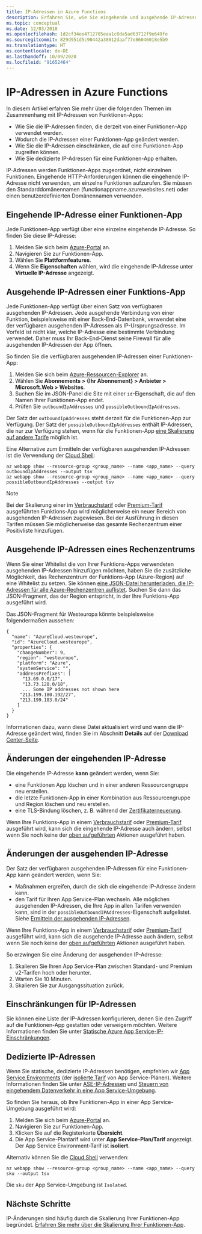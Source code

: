 ```yaml
---
title: IP-Adressen in Azure Functions
description: Erfahren Sie, wie Sie eingehende und ausgehende IP-Adressen für Funktionen-Apps finden und wodurch diese geändert werden.
ms.topic: conceptual
ms.date: 12/03/2018
ms.openlocfilehash: 1d2cf34ee4712705eaa1c0da5ad63712f9e649fe
ms.sourcegitcommit: 829d951d5c90442a38012daaf77e86046018e5b9
ms.translationtype: HT
ms.contentlocale: de-DE
ms.lasthandoff: 10/09/2020
ms.locfileid: "91652464"
---
```

# <a name="ip-addresses-in-azure-functions"></a>IP-Adressen in Azure Functions

In diesem Artikel erfahren Sie mehr über die folgenden Themen im Zusammenhang mit IP-Adressen von Funktionen-Apps:

* Wie Sie die IP-Adressen finden, die derzeit von einer Funktionen-App verwendet werden.
* Wodurch die IP-Adressen einer Funktionen-App geändert werden.
* Wie Sie die IP-Adressen einschränken, die auf eine Funktionen-App zugreifen können.
* Wie Sie dedizierte IP-Adressen für eine Funktionen-App erhalten.

IP-Adressen werden Funktionen-Apps zugeordnet, nicht einzelnen Funktionen. Eingehende HTTP-Anforderungen können die eingehende IP-Adresse nicht verwenden, um einzelne Funktionen aufzurufen. Sie müssen den Standarddomänennamen (functionappname.azurewebsites.net) oder einen benutzerdefinierten Domänennamen verwenden.

## <a name="function-app-inbound-ip-address"></a>Eingehende IP-Adresse einer Funktionen-App

Jede Funktionen-App verfügt über eine einzelne eingehende IP-Adresse. So finden Sie diese IP-Adresse:

1. Melden Sie sich beim [Azure-Portal](https://portal.azure.com) an.
2. Navigieren Sie zur Funktionen-App.
3. Wählen Sie **Plattformfeatures**.
4. Wenn Sie **Eigenschaften** wählen, wird die eingehende IP-Adresse unter **Virtuelle IP-Adresse** angezeigt.

## <a name="function-app-outbound-ip-addresses"></a><a name="find-outbound-ip-addresses"></a>Ausgehende IP-Adressen einer Funktions-App

Jede Funktionen-App verfügt über einen Satz von verfügbaren ausgehenden IP-Adressen. Jede ausgehende Verbindung von einer Funktion, beispielsweise mit einer Back-End-Datenbank, verwendet eine der verfügbaren ausgehenden IP-Adressen als IP-Ursprungsadresse. Im Vorfeld ist nicht klar, welche IP-Adresse eine bestimmte Verbindung verwendet. Daher muss Ihr Back-End-Dienst seine Firewall für alle ausgehenden IP-Adressen der App öffnen.

So finden Sie die verfügbaren ausgehenden IP-Adressen einer Funktionen-App:

1. Melden Sie sich beim [Azure-Ressourcen-Explorer](https://resources.azure.com) an.
2. Wählen Sie **Abonnements > {Ihr Abonnement} > Anbieter > Microsoft.Web > Websites**.
3. Suchen Sie im JSON-Panel die Site mit einer `id`-Eigenschaft, die auf den Namen Ihrer Funktionen-App endet.
4. Prüfen Sie `outboundIpAddresses` und `possibleOutboundIpAddresses`. 

Der Satz der `outboundIpAddresses` steht derzeit für die Funktionen-App zur Verfügung. Der Satz der `possibleOutboundIpAddresses` enthält IP-Adressen, die nur zur Verfügung stehen, wenn für die Funktionen-App [eine Skalierung auf andere Tarife](#outbound-ip-address-changes) möglich ist.

Eine Alternative zum Ermitteln der verfügbaren ausgehenden IP-Adressen ist die Verwendung der [Cloud Shell](../cloud-shell/quickstart.md):

```azurecli-interactive
az webapp show --resource-group <group_name> --name <app_name> --query outboundIpAddresses --output tsv
az webapp show --resource-group <group_name> --name <app_name> --query possibleOutboundIpAddresses --output tsv
```

> [!NOTE]
> Bei der Skalierung einer im [Verbrauchstarif](functions-scale.md#consumption-plan) oder [Premium-Tarif](functions-scale.md#premium-plan) ausgeführten Funktions-App wird möglicherweise ein neuer Bereich von ausgehenden IP-Adressen zugewiesen. Bei der Ausführung in diesen Tarifen müssen Sie möglicherweise das gesamte Rechenzentrum einer Positivliste hinzufügen.

## <a name="data-center-outbound-ip-addresses"></a>Ausgehende IP-Adressen eines Rechenzentrums

Wenn Sie einer Whitelist die von Ihrer Funktions-Apps verwendeten ausgehenden IP-Adressen hinzufügen möchten, haben Sie die zusätzliche Möglichkeit, das Rechenzentrum der Funktions-App (Azure-Region) auf eine Whitelist zu setzen. Sie können [eine JSON-Datei herunterladen, die IP-Adressen für alle Azure-Rechenzentren auflistet](https://www.microsoft.com/en-us/download/details.aspx?id=56519). Suchen Sie dann das JSON-Fragment, das der Region entspricht, in der Ihre Funktions-App ausgeführt wird.

Das JSON-Fragment für Westeuropa könnte beispielsweise folgendermaßen aussehen:

```
{
  "name": "AzureCloud.westeurope",
  "id": "AzureCloud.westeurope",
  "properties": {
    "changeNumber": 9,
    "region": "westeurope",
    "platform": "Azure",
    "systemService": "",
    "addressPrefixes": [
      "13.69.0.0/17",
      "13.73.128.0/18",
      ... Some IP addresses not shown here
     "213.199.180.192/27",
     "213.199.183.0/24"
    ]
  }
}
```

 Informationen dazu, wann diese Datei aktualisiert wird und wann die IP-Adresse geändert wird, finden Sie im Abschnitt **Details** auf der [Download Center-Seite](https://www.microsoft.com/en-us/download/details.aspx?id=56519).

## <a name="inbound-ip-address-changes"></a><a name="inbound-ip-address-changes"></a>Änderungen der eingehenden IP-Adresse

Die eingehende IP-Adresse **kann** geändert werden, wenn Sie:

- eine Funktionen App löschen und in einer anderen Ressourcengruppe neu erstellen.
- die letzte Funktionen-App in einer Kombination aus Ressourcengruppe und Region löschen und neu erstellen.
- eine TLS-Bindung löschen, z. B. während der [Zertifikaterneuerung](../app-service/configure-ssl-certificate.md#renew-certificate).

Wenn Ihre Funktions-App in einem [Verbrauchstarif](functions-scale.md#consumption-plan) oder [Premium-Tarif](functions-scale.md#premium-plan) ausgeführt wird, kann sich die eingehende IP-Adresse auch ändern, selbst wenn Sie noch keine der [oben aufgeführten](#inbound-ip-address-changes) Aktionen ausgeführt haben.

## <a name="outbound-ip-address-changes"></a>Änderungen der ausgehenden IP-Adresse

Der Satz der verfügbaren ausgehenden IP-Adressen für eine Funktionen-App kann geändert werden, wenn Sie:

* Maßnahmen ergreifen, durch die sich die eingehende IP-Adresse ändern kann.
* den Tarif für Ihren App Service-Plan wechseln. Alle möglichen ausgehenden IP-Adressen, die Ihre App in allen Tarifen verwenden kann, sind in der `possibleOutboundIPAddresses`-Eigenschaft aufgelistet. Siehe [Ermitteln der ausgehenden IP-Adressen](#find-outbound-ip-addresses).

Wenn Ihre Funktions-App in einem [Verbrauchstarif](functions-scale.md#consumption-plan) oder [Premium-Tarif](functions-scale.md#premium-plan) ausgeführt wird, kann sich die ausgehende IP-Adresse auch ändern, selbst wenn Sie noch keine der [oben aufgeführten](#inbound-ip-address-changes) Aktionen ausgeführt haben.

So erzwingen Sie eine Änderung der ausgehenden IP-Adresse:

1. Skalieren Sie Ihren App Service-Plan zwischen Standard- und Premium v2-Tarifen hoch oder herunter.
2. Warten Sie 10 Minuten.
3. Skalieren Sie zur Ausgangssituation zurück.

## <a name="ip-address-restrictions"></a>Einschränkungen für IP-Adressen

Sie können eine Liste der IP-Adressen konfigurieren, denen Sie den Zugriff auf die Funktionen-App gestatten oder verweigern möchten. Weitere Informationen finden Sie unter [Statische Azure App Service-IP-Einschränkungen](../app-service/app-service-ip-restrictions.md).

## <a name="dedicated-ip-addresses"></a>Dedizierte IP-Adressen

Wenn Sie statische, dedizierte IP-Adressen benötigen, empfehlen wir [App Service Environments](../app-service/environment/intro.md) (der [isolierte Tarif](https://azure.microsoft.com/pricing/details/app-service/) von App Service-Plänen). Weitere Informationen finden Sie unter [ASE-IP-Adressen](../app-service/environment/network-info.md#ase-ip-addresses) und [Steuern von eingehendem Datenverkehr in eine App Service-Umgebung](../app-service/environment/app-service-app-service-environment-control-inbound-traffic.md).

So finden Sie heraus, ob Ihre Funktionen-App in einer App Service-Umgebung ausgeführt wird:

1. Melden Sie sich beim [Azure-Portal](https://portal.azure.com) an.
2. Navigieren Sie zur Funktionen-App.
3. Klicken Sie auf die Registerkarte **Übersicht**.
4. Die App Service-Plantarif wird unter **App Service-Plan/Tarif** angezeigt. Der App Service Environment-Tarif ist **isoliert**.
 
Alternativ können Sie die [Cloud Shell](../cloud-shell/quickstart.md) verwenden:

```azurecli-interactive
az webapp show --resource-group <group_name> --name <app_name> --query sku --output tsv
```

Die `sku` der App Service-Umgebung ist `Isolated`.

## <a name="next-steps"></a>Nächste Schritte

IP-Änderungen sind häufig durch die Skalierung Ihrer Funktionen-App begründet. [Erfahren Sie mehr über die Skalierung Ihrer Funktionen-App](functions-scale.md).
